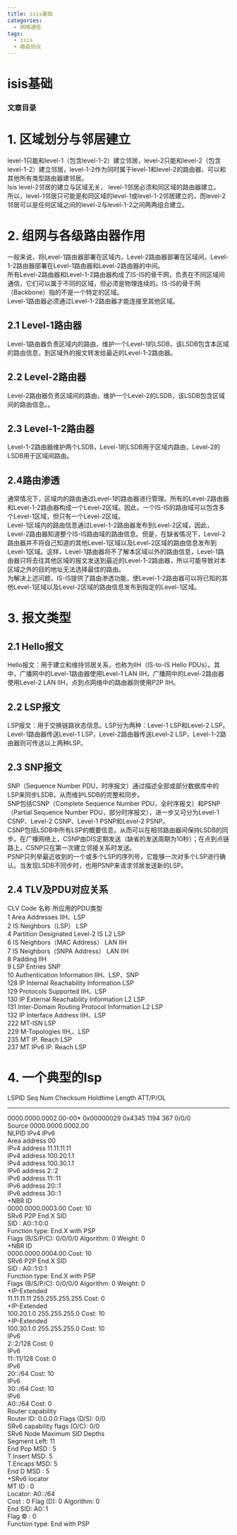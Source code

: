 ```yaml
---
title: isis基础
categories:
  - 网络通信
tags:
  - isis
  - 路由协议
---
```


# isis基础

### 文章目录

# 1. 区域划分与邻居建立

level-1只能和level-1（包含level-1-2）建立邻居，level-2只能和level-2（包含level-1-2）建立邻居，level-1-2作为同时属于level-1和level-2的路由器，可以和其他所有类型路由器建邻居。<br/> Isis level-2邻居的建立与区域无关， level-1邻居必须和同区域的路由器建立。<br/> 所以，level-1邻居只可能是和同区域的level-1或level-1-2邻居建立的，而level-2邻居可以是任何区域之间的level-2与level-1-2之间两两组合建立。

# 2. 组网与各级路由器作用

一般来说，将Level-1路由器部署在区域内，Level-2路由器部署在区域间，Level-1-2路由器部署在Level-1路由器和Level-2路由器的中间。<br/> 所有Level-2路由器和Level-1-2路由器构成了IS-IS的骨干网，负责在不同区域间通信，它们可以属于不同的区域，但必须是物理连续的。IS-IS的骨干网（Backbone）指的不是一个特定的区域。<br/> Level-1路由器必须通过Level-1-2路由器才能连接至其他区域。

## 2.1 Level-1路由器

Level-1路由器负责区域内的路由，维护一个Level-1的LSDB，该LSDB包含本区域的路由信息，到区域外的报文转发给最近的Level-1-2路由器。

## 2.2 Level-2路由器

Level-2路由器负责区域间的路由，维护一个Level-2的LSDB，该LSDB包含区域间的路由信息。。

## 2.3 Level-1-2路由器

Level-1-2路由器维护两个LSDB，Level-1的LSDB用于区域内路由，Level-2的LSDB用于区域间路由。

## 2.4路由渗透

通常情况下，区域内的路由通过Level-1的路由器进行管理。所有的Level-2路由器和Level-1-2路由器构成一个Level-2区域。因此，一个IS-IS的路由域可以包含多个Level-1区域，但只有一个Level-2区域。<br/> Level-1区域内的路由信息通过Level-1-2路由器发布到Level-2区域，因此，Level-2路由器知道整个IS-IS路由域的路由信息。但是，在缺省情况下，Level-2路由器并不将自己知道的其他Level-1区域以及Level-2区域的路由信息发布到Level-1区域。这样，Level-1路由器将不了解本区域以外的路由信息，Level-1路由器只将去往其他区域的报文发送到最近的Level-1-2路由器，所以可能导致对本区域之外的目的地址无法选择最佳的路由。<br/> 为解决上述问题，IS-IS提供了路由渗透功能，使Level-1-2路由器可以将已知的其他Level-1区域以及Level-2区域的路由信息发布到指定的Level-1区域。

# 3. 报文类型

## 2.1 Hello报文

Hello报文：用于建立和维持邻居关系，也称为IIH（IS-to-IS Hello PDUs）。其中，广播网中的Level-1路由器使用Level-1 LAN IIH，广播网中的Level-2路由器使用Level-2 LAN IIH，点到点网络中的路由器则使用P2P IIH。

## 2.2 LSP报文

LSP报文：用于交换链路状态信息。LSP分为两种：Level-1 LSP和Level-2 LSP。Level-1路由器传送Level-1 LSP，Level-2路由器传送Level-2 LSP，Level-1-2路由器则可传送以上两种LSP。

## 2.3 SNP报文

SNP（Sequence Number PDU，时序报文）通过描述全部或部分数据库中的LSP来同步LSDB，从而维护LSDB的完整和同步。<br/> SNP包括CSNP（Complete Sequence Number PDU，全时序报文）和PSNP（Partial Sequence Number PDU，部分时序报文），进一步又可分为Level-1 CSNP、Level-2 CSNP、Level-1 PSNP和Level-2 PSNP。<br/> CSNP包括LSDB中所有LSP的概要信息，从而可以在相邻路由器间保持LSDB的同步。在广播网络上，CSNP由DIS定期发送（缺省的发送周期为10秒）；在点到点链路上，CSNP只在第一次建立邻接关系时发送。<br/> PSNP只列举最近收到的一个或多个LSP的序列号，它能够一次对多个LSP进行确认。当发现LSDB不同步时，也用PSNP来请求邻居发送新的LSP。

## 2.4 TLV及PDU对应关系

CLV Code 名称 所应用的PDU类型<br/> 1 Area Addresses IIH、LSP<br/> 2 IS Neighbors（LSP） LSP<br/> 4 Partition Designated Level-2 IS L2 LSP<br/> 6 IS Neighbors（MAC Address） LAN IIH<br/> 7 IS Neighbors（SNPA Address） LAN IIH<br/> 8 Padding IIH<br/> 9 LSP Entries SNP<br/> 10 Authentication Information IIH、LSP、SNP<br/> 128 IP Internal Reachability Information LSP<br/> 129 Protocols Supported IIH、LSP<br/> 130 IP External Reachability Information L2 LSP<br/> 131 Inter-Domain Routing Protocol Information L2 LSP<br/> 132 IP Interface Address IIH、LSP<br/> 222 MT-ISN LSP<br/> 229 M-Topologies IIH,、LSP<br/> 235 MT IP. Reach LSP<br/> 237 MT IPv6 IP. Reach LSP

# 4. 一个典型的lsp

LSPID Seq Num Checksum Holdtime Length ATT/P/OL

---


0000.0000.0002.00-00* 0x00000029 0x4345 1194 367 0/0/0<br/> Source 0000.0000.0002.00<br/> NLPID IPv4 IPv6<br/> Area address 00<br/> IPv4 address 11.11.11.11<br/> IPv4 address 100.20.1.1<br/> IPv4 address 100.30.1.1<br/> IPv6 address 2::2<br/> IPv6 address 11::11<br/> IPv6 address 20::1<br/> IPv6 address 30::1<br/> +NBR ID<br/> 0000.0000.0003.00 Cost: 10<br/> SRv6 P2P End.X SID<br/> SID : A0::1:0:0<br/> Function type: End.X with PSP<br/> Flags (B/S/P/C): 0/0/0/0 Algorithm: 0 Weight: 0<br/> +NBR ID<br/> 0000.0000.0004.00 Cost: 10<br/> SRv6 P2P End.X SID<br/> SID : A0::1:0:1<br/> Function type: End.X with PSP<br/> Flags (B/S/P/C): 0/0/0/0 Algorithm: 0 Weight: 0<br/> +IP-Extended<br/> 11.11.11.11 255.255.255.255 Cost: 0<br/> +IP-Extended<br/> 100.20.1.0 255.255.255.0 Cost: 10<br/> +IP-Extended<br/> 100.30.1.0 255.255.255.0 Cost: 10<br/> IPv6<br/> 2::2/128 Cost: 0<br/> IPv6<br/> 11::11/128 Cost: 0<br/> IPv6<br/> 20::/64 Cost: 10<br/> IPv6<br/> 30::/64 Cost: 10<br/> IPv6<br/> A0::/64 Cost: 0<br/> Router capability<br/> Router ID: 0.0.0.0 Flags (D/S): 0/0<br/> SRv6 capability flags (O/C): 0/0<br/> SRv6 Node Maximum SID Depths<br/> Segment Left: 11<br/> End Pop MSD : 5<br/> T.Insert MSD: 5<br/> T.Encaps MSD: 5<br/> End D MSD : 5<br/> +SRv6 locator<br/> MT ID : 0<br/> Locator: A0::/64<br/> Cost : 0 Flag (D): 0 Algorithm: 0<br/> End SID: A0::1<br/> Flag © : 0<br/> Function type: End with PSP
